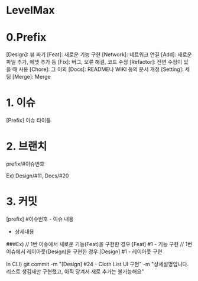 # LevelMax

# 0.Prefix
[Design]: 뷰 짜기
[Feat]: 새로운 기능 구현
[Network]: 네트워크 연결
[Add]: 새로운 파일 추가, 에셋 추가 등
[Fix]: 버그, 오류 해결, 코드 수정
[Refactor]: 전면 수정이 있을 때 사용
[Chore]: 그 이외
[Docs]: README나 WIKI 등의 문서 개정
[Setting]: 세팅
[Merge]: Merge

# 1. 이슈
[Prefix] 이슈 타이틀

# 2. 브랜치
prefix/#이슈번호

Ex) Design/#11, Docs/#20

# 3. 커밋

[prefix] #이슈번호 - 이슈 내용
- 상세내용

###Ex)
// 1번 이슈에서 새로운 기능(Feat)을 구현한 경우
[Feat] #1 - 기능 구현
// 1번 이슈에서 레이아웃(Design)을 구현한 경우
 [Design] #1 - 레이아웃 구현

In CLI) 
git commit -m "[Design] #24 - Cloth List UI 구현" -m "상세설명입니다. 
리스트 생김새만 구현했고, 아직 당겨서 새로 추가는 불가능해요"

